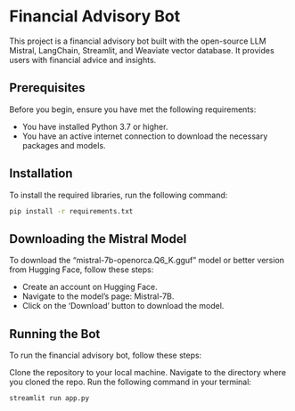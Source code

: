 # Financial Advisory Bot

This project is a financial advisory bot built with the open-source LLM Mistral, LangChain, Streamlit, and Weaviate vector database. It provides users with financial advice and insights.

## Prerequisites

Before you begin, ensure you have met the following requirements:
* You have installed Python 3.7 or higher.
* You have an active internet connection to download the necessary packages and models.

## Installation

To install the required libraries, run the following command:

```bash
pip install -r requirements.txt
```

## Downloading the Mistral Model
To download the “mistral-7b-openorca.Q6_K.gguf” model or better version from Hugging Face, follow these steps:

* Create an account on Hugging Face.
* Navigate to the model’s page: Mistral-7B.
* Click on the ‘Download’ button to download the model.

## Running the Bot
To run the financial advisory bot, follow these steps:

Clone the repository to your local machine.
Navigate to the directory where you cloned the repo.
Run the following command in your terminal:

```bash
streamlit run app.py
```
